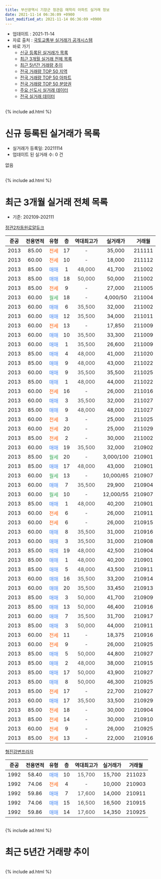 ```yaml
---
title: 부산광역시 기장군 정관읍 매학리 아파트 실거래 정보
date: 2021-11-14 06:36:09 +0900
last_modified_at: 2021-11-14 06:36:09 +0900
---
```


* 업데이트 : 2021-11-14
* 자료 출처 : [국토교통부 실거래가 공개시스템](http://rt.molit.go.kr)
* 바로 가기
    * [신규 등록된 실거래가 목록](#신규-등록된-실거래가-목록)
    * [최근 3개월 실거래 전체 목록](#최근-3개월-실거래-전체-목록)
    * [최근 5년간 거래량 추이](#최근-5년간-거래량-추이)
    * [전국 거래량 TOP 50 지역](https://inasie.github.io/apt-trade-info/최근-3개월-전국에서-가장-거래가-많이-발생한-지역)
    * [전국 거래량 TOP 50 아파트](https://inasie.github.io/apt-trade-info/최근-3개월-전국에서-가장-거래가-많이-발생한-아파트)
    * [전국 거래량 TOP 50 분양권](https://inasie.github.io/apt-trade-info/최근-3개월-전국에서-가장-거래가-많이-발생한-분양권)
    * [주요 신도시 실거래 데이터](https://inasie.github.io/apt-trade-info/주요-신도시)
    * [전국 실거래 데이터](https://inasie.github.io/apt-trade-info/전국)
<br>
{% include ad.html %}
<br>

# 신규 등록된 실거래가 목록
* 실거래가 등록일: 20211114
* 업데이트 된 실거래 수: 0 건

없음

<br>
{% include ad.html %}
<br>

# 최근 3개월 실거래 전체 목록
* 기준: 202109-202111


[정관2차동원로얄듀크](https://search.naver.com/search.naver?query=%EB%B6%80%EC%82%B0%EA%B4%91%EC%97%AD%EC%8B%9C+%EA%B8%B0%EC%9E%A5%EA%B5%B0+%EC%A0%95%EA%B4%80%EC%9D%8D+%EB%A7%A4%ED%95%99%EB%A6%AC+%EC%A0%95%EA%B4%802%EC%B0%A8%EB%8F%99%EC%9B%90%EB%A1%9C%EC%96%84%EB%93%80%ED%81%AC)

|준공|전용면적|유형|층|역대최고가|실거래가|거래월|
|:---:|:---:|:---:|:---:|:---:|:---:|:---:|
|2013|85.00|<span style="color:#ff5a00">전세</span>|17|<span style="color:#444444">-</span>|35,000|211111|
|2013|60.00|<span style="color:#ff5a00">전세</span>|10|<span style="color:#444444">-</span>|18,000|211112|
|2013|85.00|<span style="color:#4285f3">매매</span>|1|<span style="color:#444444">48,000</span>|41,700|211002|
|2013|85.00|<span style="color:#4285f3">매매</span>|18|<span style="color:#444444">50,000</span>|50,000|211002|
|2013|85.00|<span style="color:#ff5a00">전세</span>|9|<span style="color:#444444">-</span>|27,000|211005|
|2013|60.00|<span style="color:#34a853">월세</span>|18|<span style="color:#444444">-</span>|4,000/50|211004|
|2013|60.00|<span style="color:#4285f3">매매</span>|6|<span style="color:#444444">35,500</span>|32,000|211002|
|2013|60.00|<span style="color:#4285f3">매매</span>|12|<span style="color:#444444">35,500</span>|34,000|211011|
|2013|60.00|<span style="color:#ff5a00">전세</span>|13|<span style="color:#444444">-</span>|17,850|211009|
|2013|60.00|<span style="color:#4285f3">매매</span>|10|<span style="color:#444444">35,500</span>|33,300|211009|
|2013|60.00|<span style="color:#4285f3">매매</span>|1|<span style="color:#444444">35,500</span>|26,600|211009|
|2013|85.00|<span style="color:#4285f3">매매</span>|4|<span style="color:#444444">48,000</span>|41,000|211020|
|2013|85.00|<span style="color:#4285f3">매매</span>|9|<span style="color:#444444">48,000</span>|43,000|211022|
|2013|60.00|<span style="color:#4285f3">매매</span>|9|<span style="color:#444444">35,500</span>|35,500|211025|
|2013|85.00|<span style="color:#4285f3">매매</span>|1|<span style="color:#444444">48,000</span>|44,000|211022|
|2013|60.00|<span style="color:#ff5a00">전세</span>|16|<span style="color:#444444">-</span>|26,000|211016|
|2013|60.00|<span style="color:#4285f3">매매</span>|3|<span style="color:#444444">35,500</span>|32,000|211027|
|2013|85.00|<span style="color:#4285f3">매매</span>|9|<span style="color:#444444">48,000</span>|48,000|211027|
|2013|60.00|<span style="color:#ff5a00">전세</span>|3|<span style="color:#444444">-</span>|25,000|211025|
|2013|60.00|<span style="color:#ff5a00">전세</span>|20|<span style="color:#444444">-</span>|25,000|211029|
|2013|85.00|<span style="color:#ff5a00">전세</span>|2|<span style="color:#444444">-</span>|30,000|211002|
|2013|60.00|<span style="color:#4285f3">매매</span>|19|<span style="color:#444444">35,500</span>|32,000|210902|
|2013|85.00|<span style="color:#34a853">월세</span>|20|<span style="color:#444444">-</span>|3,000/100|210901|
|2013|85.00|<span style="color:#4285f3">매매</span>|17|<span style="color:#444444">48,000</span>|43,000|210901|
|2013|60.00|<span style="color:#34a853">월세</span>|13|<span style="color:#444444">-</span>|10,000/65|210907|
|2013|60.00|<span style="color:#4285f3">매매</span>|7|<span style="color:#444444">35,500</span>|29,900|210904|
|2013|60.00|<span style="color:#34a853">월세</span>|10|<span style="color:#444444">-</span>|12,000/55|210907|
|2013|85.00|<span style="color:#4285f3">매매</span>|1|<span style="color:#444444">48,000</span>|40,200|210901|
|2013|60.00|<span style="color:#ff5a00">전세</span>|6|<span style="color:#444444">-</span>|26,000|210911|
|2013|60.00|<span style="color:#ff5a00">전세</span>|6|<span style="color:#444444">-</span>|26,000|210915|
|2013|60.00|<span style="color:#4285f3">매매</span>|8|<span style="color:#444444">35,500</span>|31,000|210916|
|2013|60.00|<span style="color:#4285f3">매매</span>|3|<span style="color:#444444">35,500</span>|31,000|210908|
|2013|85.00|<span style="color:#4285f3">매매</span>|19|<span style="color:#444444">48,000</span>|42,500|210904|
|2013|85.00|<span style="color:#4285f3">매매</span>|1|<span style="color:#444444">48,000</span>|40,200|210901|
|2013|85.00|<span style="color:#4285f3">매매</span>|5|<span style="color:#444444">48,000</span>|43,500|210911|
|2013|60.00|<span style="color:#4285f3">매매</span>|16|<span style="color:#444444">35,500</span>|33,200|210914|
|2013|60.00|<span style="color:#4285f3">매매</span>|20|<span style="color:#444444">35,500</span>|33,450|210913|
|2013|85.00|<span style="color:#4285f3">매매</span>|3|<span style="color:#444444">50,000</span>|41,700|210909|
|2013|85.00|<span style="color:#4285f3">매매</span>|13|<span style="color:#444444">50,000</span>|46,400|210916|
|2013|60.00|<span style="color:#4285f3">매매</span>|7|<span style="color:#444444">35,500</span>|31,700|210917|
|2013|85.00|<span style="color:#4285f3">매매</span>|3|<span style="color:#444444">50,000</span>|44,000|210911|
|2013|60.00|<span style="color:#ff5a00">전세</span>|11|<span style="color:#444444">-</span>|18,375|210916|
|2013|60.00|<span style="color:#ff5a00">전세</span>|9|<span style="color:#444444">-</span>|26,000|210925|
|2013|85.00|<span style="color:#4285f3">매매</span>|5|<span style="color:#444444">50,000</span>|44,800|210927|
|2013|85.00|<span style="color:#4285f3">매매</span>|2|<span style="color:#444444">48,000</span>|38,000|210915|
|2013|85.00|<span style="color:#4285f3">매매</span>|17|<span style="color:#444444">50,000</span>|43,900|210927|
|2013|85.00|<span style="color:#4285f3">매매</span>|8|<span style="color:#444444">50,000</span>|46,300|210925|
|2013|85.00|<span style="color:#ff5a00">전세</span>|17|<span style="color:#444444">-</span>|22,700|210927|
|2013|60.00|<span style="color:#4285f3">매매</span>|17|<span style="color:#444444">35,500</span>|33,500|210929|
|2013|85.00|<span style="color:#ff5a00">전세</span>|18|<span style="color:#444444">-</span>|30,000|210904|
|2013|85.00|<span style="color:#ff5a00">전세</span>|14|<span style="color:#444444">-</span>|30,000|210910|
|2013|60.00|<span style="color:#ff5a00">전세</span>|9|<span style="color:#444444">-</span>|26,000|210925|
|2013|85.00|<span style="color:#ff5a00">전세</span>|13|<span style="color:#444444">-</span>|22,000|210916|


<script async src="//pagead2.googlesyndication.com/pagead/js/adsbygoogle.js"></script>
<!-- 기본 -->
<ins class="adsbygoogle"
     style="display:block"
     data-ad-client="ca-pub-2446590836940007"
     data-ad-slot="1659523306"
     data-ad-format="auto"
     data-full-width-responsive="true"></ins>
<script>
(adsbygoogle = window.adsbygoogle || []).push({});
</script>


[형진강변프라자](https://search.naver.com/search.naver?query=%EB%B6%80%EC%82%B0%EA%B4%91%EC%97%AD%EC%8B%9C+%EA%B8%B0%EC%9E%A5%EA%B5%B0+%EC%A0%95%EA%B4%80%EC%9D%8D+%EB%A7%A4%ED%95%99%EB%A6%AC+%ED%98%95%EC%A7%84%EA%B0%95%EB%B3%80%ED%94%84%EB%9D%BC%EC%9E%90)

|준공|전용면적|유형|층|역대최고가|실거래가|거래월|
|:---:|:---:|:---:|:---:|:---:|:---:|:---:|
|1992|58.40|<span style="color:#4285f3">매매</span>|10|<span style="color:#444444">15,700</span>|15,700|211023|
|1992|74.06|<span style="color:#ff5a00">전세</span>|4|<span style="color:#444444">-</span>|10,000|210903|
|1992|59.86|<span style="color:#4285f3">매매</span>|7|<span style="color:#444444">17,600</span>|14,000|210911|
|1992|74.06|<span style="color:#4285f3">매매</span>|15|<span style="color:#444444">16,500</span>|16,500|210915|
|1992|59.86|<span style="color:#4285f3">매매</span>|14|<span style="color:#444444">17,600</span>|14,350|210925|


<br>
{% include ad.html %}
<br>

# 최근 5년간 거래량 추이


<div style="width:100%;">
    <canvas id="deal_progress" height="200"></canvas>
</div>

<script>
new Chart(document.getElementById("deal_progress"), {
    type: 'line',
    data: {
        labels: ['201611','201612','201701','201702','201703','201704','201705','201706','201707','201708','201709','201710','201711','201712','201801','201802','201803','201804','201805','201806','201807','201808','201809','201810','201811','201812','201901','201902','201903','201904','201905','201906','201907','201908','201909','201910','201911','201912','202001','202002','202003','202004','202005','202006','202007','202008','202009','202010','202011','202012','202101','202102','202103','202104','202105','202106','202107','202108','202109','202110','202111'],
        datasets: [{
            label: '매매',
            pointRadius: 1,
            data: [11, 11, 4, 4, 3, 4, 6, 7, 7, 4, 9, 5, 5, 4, 6, 5, 3, 3, 8, 2, 1, 1, 4, 1, 17, 4, 0, 5, 3, 4, 5, 3, 6, 2, 6, 6, 8, 17, 9, 7, 3, 6, 10, 11, 11, 14, 13, 25, 64, 28, 9, 4, 5, 8, 35, 21, 10, 22, 23, 13, 0],
            borderColor: "rgba(255, 201, 14, 1)",
            backgroundColor: "rgba(255, 201, 14, 0.5)",
            fill: false,
            lineTension: 0
        },{
            label: '전월세',
            pointRadius: 1,
            data: [9, 9, 5, 6, 3, 4, 4, 12, 4, 8, 11, 13, 17, 8, 16, 8, 15, 7, 7, 12, 10, 8, 7, 13, 6, 10, 8, 8, 14, 10, 6, 3, 10, 13, 7, 12, 11, 5, 6, 9, 6, 10, 14, 12, 12, 24, 9, 6, 16, 13, 16, 18, 16, 16, 18, 22, 8, 12, 13, 7, 2],
            borderColor: "rgba(0, 141, 185, 1)",
            backgroundColor: "rgba(0, 141, 185, 0.5)",
            fill: false,
            lineTension: 0
        }
        ]
    },
    options: {
        responsive: true,
        title: {
            display: false
        },
        tooltips: {
            mode: 'index',
            intersect: false
        },
        hover: {
            mode: 'nearest',
            intersect: true
        },
        scales: {
            xAxes: [{
                display: true,
                scaleLabel: {
                    display: true,
                    labelString: '년/월'
                }
            }],
            yAxes: [{
                display: true,
                ticks: {
                    suggestedMin: 0,
                },
                scaleLabel: {
                    display: true,
                    labelString: '실거래 수'
                }
            }]
        }
    }
});

</script>


<br>
{% include ad.html %}
<br>

